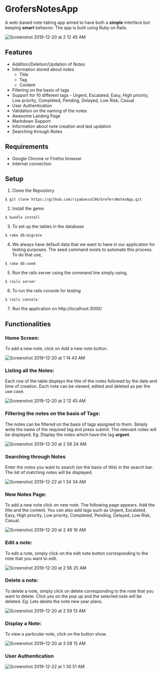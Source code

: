 # GrofersNotesApp

A web-based note-taking app aimed to have both a **simple** interface but keeping **smart** behavior.
The app is built using Ruby on Rails. 

![Screenshot 2019-12-20 at 2 12 45 AM](https://user-images.githubusercontent.com/35702912/71208086-4e456700-22ce-11ea-8e3a-7612bb466c20.png)


## Features
- Addition/Deletion/Updation of Notes
- Information stored about notes
  - Title
  - Tag
  - Content
- Filtering on the basis of tags
- Support for 10 different tags - Urgent, Escalated, Easy, High priority, Low priority, Completed, Pending, Delayed, Low Risk, Casual
- User Authentication
- Validation on the naming of the notes
- Awesome Landing Page
- Markdown Support
- Information about note creation and last updation
- Searching through Notes

## Requirements

- Google Chrome or Firefox browser
- Internet connection

## Setup

1. Clone the Repository
```
$ git clone https://github.com/riyabansal98/GrofersNotesApp.git
```
2. Install the gems
```
$ bundle install
```
3. To set up the tables in the database
```
$ rake db:migrate
```
4. We always have default data that we want to have in our application for testing purposes. The seed command exists to automate this process. To do that use, 
```
$ rake db:seed
```
5. Run  the rails server using the command line simply using,
```
$ rails server
```
6. To run the rails console for testing
```
$ rails console
```
7. Run the application on http://localhost:3000/
## Functionalities

### Home Screen: 
To add a new note, click on Add a new note button.  

![Screenshot 2019-12-20 at 1 14 43 AM](https://user-images.githubusercontent.com/35702912/71210603-41774200-22d3-11ea-9f43-9318fbebf217.png)

### Listing all the Notes:
Each row of the table displays the title of the notes followed by the date and time of creation. Each note can be viewed, edited and deleted as per the use case. 

![Screenshot 2019-12-20 at 2 12 45 AM](https://user-images.githubusercontent.com/35702912/71208086-4e456700-22ce-11ea-8e3a-7612bb466c20.png)

### Filtering the notes on the basis of Tags:
The notes can be filtered on the basis of tags assigned to them. Simply write the name of the required tag and press submit. The relevant notes will be displayed.
Eg: Display the notes which have the tag **urgent**.

![Screenshot 2019-12-20 at 2 58 24 AM](https://user-images.githubusercontent.com/35702912/71211570-6ff61c80-22d5-11ea-87a7-ca7fa7c4fbd8.png)

### Searching through Notes
Enter the notes you want to search (on the basis of title) in the search bar. The list of matching notes will be displayed. 

![Screenshot 2019-12-22 at 1 34 34 AM](https://user-images.githubusercontent.com/35702912/71313204-65658f80-245b-11ea-8f9d-4239b3a6275d.png)

### New Notes Page: 
To add a new note click on new note. The following page appears. Add the title and the content. You can also add tags such as Urgent, Escalated, Easy, High priority, Low priority, Completed, Pending, Delayed, Low Risk, Casual.

![Screenshot 2019-12-20 at 2 49 16 AM](https://user-images.githubusercontent.com/35702912/71210790-b2b6f500-22d3-11ea-9b87-99e202870f85.png)

### Edit a note:
To edit a note, simply click on the edit note button corresponding to the note that you want to edit. 

![Screenshot 2019-12-20 at 2 56 25 AM](https://user-images.githubusercontent.com/35702912/71211084-61f3cc00-22d4-11ea-87ca-df6da4ee8469.png)

### Delete a note:
To delete a note, simply click on delete corresponding to the note that you want to delete.
Click yes on the pop up and the selected note will be deleted. 
Eg: Lets delete the note new year plans. 

![Screenshot 2019-12-20 at 2 59 13 AM](https://user-images.githubusercontent.com/35702912/71211304-dfb7d780-22d4-11ea-99ab-3c1fb52c3e89.png)

### Display a Note:
To view a particular note, click on the button show. 

![Screenshot 2019-12-20 at 3 08 15 AM](https://user-images.githubusercontent.com/35702912/71211901-26f29800-22d6-11ea-9ff6-2020b44e7d64.png)

### User Authentication

![Screenshot 2019-12-22 at 1 30 51 AM](https://user-images.githubusercontent.com/35702912/71313150-cd67a600-245a-11ea-9cd6-14aeda5ca0ca.png)


